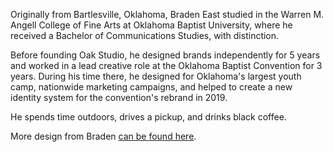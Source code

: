 Originally from Bartlesville, Oklahoma, Braden East studied in the Warren M. Angell College of Fine Arts at Oklahoma Baptist University, where he received a Bachelor of Communications Studies, with distinction.

Before founding Oak Studio, he designed brands independently for 5 years and worked in a lead creative role at the Oklahoma Baptist Convention for 3 years. During his time there, he designed for Oklahoma's largest youth camp, nationwide marketing campaigns, and helped to create a new identity system for the convention's rebrand in 2019.

He spends time outdoors, drives a pickup, and drinks black coffee.

More design from Braden [can be found here](//bradeneast.com/design).
